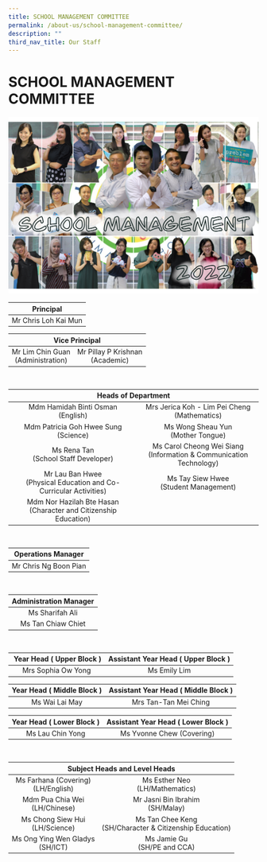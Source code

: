 ```yaml
---
title: SCHOOL MANAGEMENT COMMITTEE
permalink: /about-us/school-management-committee/
description: ""
third_nav_title: Our Staff
---
```


# SCHOOL MANAGEMENT COMMITTEE
![](/images/About%20Us/IMG_1613.png)

|       Principal      |
|:--------------------:|
| Mr Chris Loh Kai Mun |


<table>
<thead>
  <tr>
    <th colspan="2" style = "text-align: center" >Vice Principal  </th>
  </tr>
</thead>
<tbody>
  <tr>
    <td style = "text-align: center" >Mr Lim Chin Guan<br>(Administration)</td>
    <td style = "text-align: center" > Mr Pillay P Krishnan<br>(Academic) </td>
  </tr>
</tbody>
</table>

<br>

<table>
<thead>
  <tr>
    <th colspan="2" style = "text-align: center">Heads of Department</th>
  </tr>
</thead>
<tbody>
  <tr>
    <td style = "text-align: center">Mdm Hamidah Binti Osman <br>(English)<br></td>
    <td style = "text-align: center">Mrs Jerica Koh - Lim Pei Cheng<br>(Mathematics)</td>
  </tr>
  <tr>
    <td style = "text-align: center">Mdm Patricia Goh Hwee Sung<br>(Science)</td>
    <td style = "text-align: center">Ms Wong Sheau Yun<br>(Mother Tongue)</td>
  </tr>
  <tr>
    <td style = "text-align: center"> Ms Rena Tan <br>(School Staff Developer)<br></td>
    <td style = "text-align: center">Ms Carol Cheong Wei Siang<br>(Information &amp; Communication Technology)</td>
  </tr>
  <tr>
    <td style = "text-align: center">Mr Lau Ban Hwee<br>(Physical Education and Co-Curricular Activities) </td>
    <td style = "text-align: center">Ms Tay Siew Hwee<br> (Student Management)<br></td>
  </tr>
  <tr>
    <td style = "text-align: center"> Mdm Nor Hazilah Bte Hasan<br>(Character and Citizenship Education)</td>
    <td> </td>
  </tr>
</tbody>
</table>

<br>

|   Operations Manager  |
|:---------------------:|
| Mr Chris Ng Boon Pian |

<br>

| Administration Manager |
|:---:|
| Ms Sharifah Ali  
Ms Tan Chiaw Chiet |

<br>

|  Year Head ( Upper Block ) | Assistant Year Head ( Upper Block ) |
|:---:|:---:|
| Mrs Sophia Ow Yong | Ms Emily Lim |

|  Year Head ( Middle Block ) | Assistant Year Head ( Middle Block ) |
|:---------------------------:|:------------------------------------:|
|        Ms Wai Lai May       |         Mrs Tan-Tan Mei Ching        |

|  Year Head ( Lower Block )  | Assistant Year Head ( Lower Block )   |
|:---------------------------:|:-------------------------------------:|
|      Ms Lau Chin Yong       |       Ms Yvonne Chew (Covering)       |

<br>

<table>
<thead>
  <tr>
    <th colspan="2" style = "text-align: center">Subject Heads and Level Heads</th>
  </tr>
</thead>
<tbody>
  <tr>
    <td style = "text-align: center">Ms Farhana (Covering)<br>(LH/English)</td>
    <td style = "text-align: center">Ms Esther Neo<br>(LH/Mathematics)<br></td>
  </tr>
  <tr>
    <td style = "text-align: center">Mdm Pua Chia Wei<br>(LH/Chinese)<br></td>
    <td style = "text-align: center">Mr Jasni Bin Ibrahim<br>(SH/Malay)</td>
  </tr>
  <tr>
    <td style = "text-align: center">Ms Chong Siew Hui<br>(LH/Science)<br></td>
    <td style = "text-align: center">Ms Tan Chee Keng<br>(SH/Character &amp; Citizenship Education)</td>
  </tr>
  <tr>
    <td style = "text-align: center"> Ms Ong Ying Wen Gladys<br>(SH/ICT)<br></td>
    <td style = "text-align: center">Ms Jamie Gu<br>(SH/PE and CCA) </td>
  </tr>
</tbody>
</table>